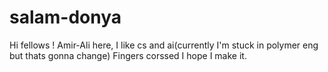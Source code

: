 # salam-donya

Hi fellows !
Amir-Ali here, I like cs and ai(currently I'm stuck in polymer eng but thats gonna change)
Fingers corssed I hope I make it.
